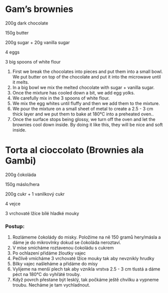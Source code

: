 # Gam’s brownies

200g dark chocolate

150g butter

200g sugar + 20g vanilla sugar

4 eggs

3 big spoons of white flour


1. First we break the chocolates into pieces and put them into a small bowl. We put butter on top of the chocolate and put it into the microwave until it melts.
2. In a big bowl we mix the melted chocolate with sugar + vanilla sugar.
3. Once the mixture has cooled down a bit, we add egg yolks.
4. We carefully mix in the 3 spoons of white flour.
5. We mix the egg whites until fluffy and then we add them to the mixture.
6. We pour the mixture on a small sheet of metal to create a 2.5 - 3 cm thick layer and we put them to bake at 180°C into a preheated oven.. 
7. Once the surface stops being glossy, we turn off the oven and let the brownies cool down inside. By doing it like this, they will be nice and soft inside.

# Torta al cioccolato (Brownies ala Gambi)

200g čokoláda

150g máslo/hera

200g cukr + 1 vanilkový cukr

4 vejce

3 vrchovaté lžíce bílé hladké mouky


### Postup:
1. Rozlámeme čokolády do misky. Položíme na ně 150 gramů hery/másla a dáme je do mikrovlnky dokud se čokoláda neroztaví.
2. V míse smícháme roztavenou čokoládu s cukrem
3. Po ochlazení přidáme žloutky vajec
4. Pečlivě vmícháme 3 vrchovaté lžíce mouky tak aby nevznikly hrudky
5. Bílky vajec našleháme a přidáme do mísy
6. Vylijeme na menší plech tak aby vznikla vrstva 2.5 - 3 cm tlustá a dáme péct na 180°C do vyhřáté trouby. 
7. Když povrch přestane být lesklý, tak počkáme ještě chvilku a  vypneme troubu. Necháme je tam vychladnout.
